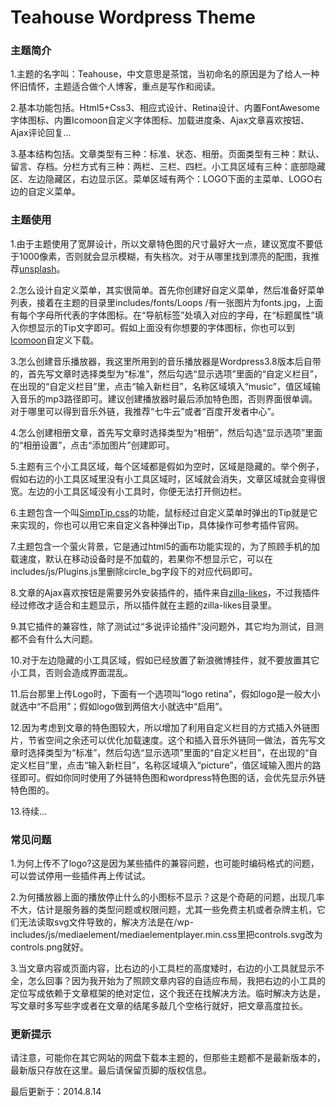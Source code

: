 Teahouse Wordpress Theme
==================

### 主题简介 ###
1.主题的名字叫：Teahouse，中文意思是茶馆，当初命名的原因是为了给人一种怀旧情怀，主题适合做个人博客，重点是写作和阅读。

2.基本功能包括。Html5+Css3、相应式设计、Retina设计、内置FontAwesome字体图标、内置Icomoon自定义字体图标、加载进度条、Ajax文章喜欢按钮、Ajax评论回复... 

3.基本结构包括。文章类型有三种：标准、状态、相册。页面类型有三种：默认、留言、存档。分栏方式有三种：两栏、三栏、四栏。小工具区域有三种：底部隐藏区、左边隐藏区，右边显示区。菜单区域有两个：LOGO下面的主菜单、LOGO右边的自定义菜单。
	
### 主题使用 ###

1.由于主题使用了宽屏设计，所以文章特色图的尺寸最好大一点，建议宽度不要低于1000像素，否则就会显示模糊，有失档次。对于从哪里找到漂亮的配图，我推荐[unsplash](http://unsplash.com)。

2.怎么设计自定义菜单，其实很简单。首先你创建好自定义菜单，然后准备好菜单列表，接着在主题的目录里includes/fonts/Loops /有一张图片为fonts.jpg，上面有每个字母所代表的字体图标。在“导航标签”处填入对应的字母，在“标题属性”填入你想显示的Tip文字即可。假如上面没有你想要的字体图标，你也可以到[Icomoon](http://icomoon.io)自定义下载。

3.怎么创建音乐播放器，我这里所用到的音乐播放器是Wordpress3.8版本后自带的，首先写文章时选择类型为“标准”，然后勾选“显示选项”里面的“自定义栏目”，在出现的“自定义栏目”里，点击“输入新栏目”，名称区域填入“music”，值区域输入音乐的mp3路径即可。建议创建播放器时最后添加特色图，否则界面很单调。对于哪里可以得到音乐外链，我推荐“七牛云”或者“百度开发者中心”。

4.怎么创建相册文章，首先写文章时选择类型为“相册”，然后勾选“显示选项”里面的“相册设置”，点击“添加图片”创建即可。

5.主题有三个小工具区域，每个区域都是假如为空时，区域是隐藏的。举个例子，假如右边的小工具区域里没有小工具区域时，区域就会消失，文章区域就会变得很宽。左边的小工具区域没有小工具时，你便无法打开侧边栏。

6.主题包含一个叫[SimpTip.css](http://arashm.net/lab/simptip/)的功能，鼠标经过自定义菜单时弹出的Tip就是它来实现的，你也可以用它来自定义各种弹出Tip，具体操作可参考插件官网。

7.主题包含一个萤火背景，它是通过html5的画布功能实现的，为了照顾手机的加载速度，默认在移动设备时是不加载的，若果你不想显示它，可以在includes/js/Plugins.js里删除circle_bg字段下的对应代码即可。

8.文章的Ajax喜欢按钮是需要另外安装插件的，插件来自[zilla-likes](http://www.themezilla.com/plugins/zillalikes/)，不过我插件经过修改才适合和主题显示，所以插件就在主题的zilla-likes目录里。

9.其它插件的兼容性，除了测试过“多说评论插件”没问题外，其它均为测试，目测都不会有什么大问题。

10.对于左边隐藏的小工具区域，假如已经放置了新浪微博挂件，就不要放置其它小工具，否则会造成界面混乱。

11.后台那里上传Logo时，下面有一个选项叫“logo retina”，假如logo是一般大小就选中“不启用”；假如logo做到两倍大小就选中“启用”。

12.因为考虑到文章的特色图较大，所以增加了利用自定义栏目的方式插入外链图片，节省空间之余还可以优化加载速度。这个和插入音乐外链同一做法，首先写文章时选择类型为“标准”，然后勾选“显示选项”里面的“自定义栏目”，在出现的“自定义栏目”里，点击“输入新栏目”，名称区域填入“picture”，值区域输入图片的路径即可。假如你同时使用了外链特色图和wordpress特色图的话，会优先显示外链特色图的。

13.待续...

### 常见问题 ###

1.为何上传不了logo?这是因为某些插件的兼容问题，也可能时编码格式的问题，可以尝试停用一些插件再上传试试。

2.为何播放器上面的播放停止什么的小图标不显示？这是个奇葩的问题，出现几率不大，估计是服务器的类型问题或权限问题，尤其一些免费主机或者杂牌主机，它们无法读取svg文件导致的，解决方法是在/wp-includes/js/mediaelement/mediaelementplayer.min.css里把controls.svg改为controls.png就好。

3.当文章内容或页面内容，比右边的小工具栏的高度矮时，右边的小工具就显示不全，怎么回事？因为我开始为了照顾文章内容的自适应布局，我把右边的小工具的定位写成依赖于文章框架的绝对定位，这个我还在找解决方法。临时解决方达是，写文章时多写些字或者在文章的结尾多敲几个空格行就好，把文章高度拉长。


### 更新提示 ###

请注意，可能你在其它网站的网盘下载本主题的，但那些主题都不是最新版本的，最新版只存放在这里。最后请保留页脚的版权信息。

最后更新于：2014.8.14
